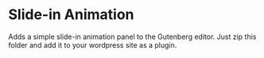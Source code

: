 # Slide-in Animation
Adds a simple slide-in animation panel to the Gutenberg editor.
Just zip this folder and add it to your wordpress site as a plugin.